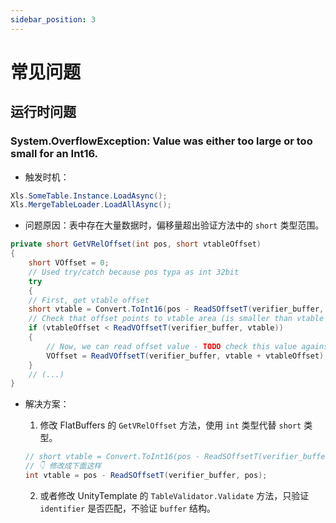 ```yaml
---
sidebar_position: 3
---
```


# 常见问题

## 运行时问题

### System.OverflowException: Value was either too large or too small for an Int16. 

- 触发时机：

```csharp
Xls.SomeTable.Instance.LoadAsync();
Xls.MergeTableLoader.LoadAllAsync();
```

- 问题原因：表中存在大量数据时，偏移量超出验证方法中的 `short` 类型范围。

```csharp title="FlatBuffers/FlatBufferVerify.cs" {8} showLineNumbers
private short GetVRelOffset(int pos, short vtableOffset)
{
    short VOffset = 0;
    // Used try/catch because pos typa as int 32bit
    try
    {
    // First, get vtable offset
    short vtable = Convert.ToInt16(pos - ReadSOffsetT(verifier_buffer, pos));
    // Check that offset points to vtable area (is smaller than vtable size)
    if (vtableOffset < ReadVOffsetT(verifier_buffer, vtable))
    {
        // Now, we can read offset value - TODO check this value against size of table data
        VOffset = ReadVOffsetT(verifier_buffer, vtable + vtableOffset);
    }
    // (...)
}
```

- 解决方案：

    1. 修改 FlatBuffers 的 `GetVRelOffset` 方法，使用 `int` 类型代替 `short` 类型。

    ```csharp title="FlatBuffers/FlatBufferVerify.cs" {2} showLineNumbers
    // short vtable = Convert.ToInt16(pos - ReadSOffsetT(verifier_buffer, pos));
    // 👇 修改成下面这样
    int vtable = pos - ReadSOffsetT(verifier_buffer, pos);
    ```

    2. 或者修改 UnityTemplate 的 `TableValidator.Validate` 方法，只验证 `identifier` 是否匹配，不验证 `buffer` 结构。
